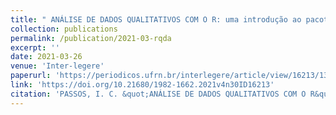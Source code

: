 ```yaml
---
title: " ANÁLISE DE DADOS QUALITATIVOS COM O R: uma introdução ao pacote RQDA"
collection: publications
permalink: /publication/2021-03-rqda
excerpt: ''
date: 2021-03-26
venue: 'Inter-legere'
paperurl: 'https://periodicos.ufrn.br/interlegere/article/view/16213/13916'
link: 'https://doi.org/10.21680/1982-1662.2021v4n30ID16213'
citation: 'PASSOS, I. C. &quot;ANÁLISE DE DADOS QUALITATIVOS COM O R&quot;. <i>Revista Inter-Legere</i>, v. 4, n. 30, p. c16213, 26 mar. 2021.' 
---
```

